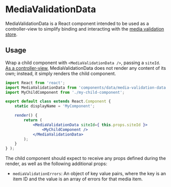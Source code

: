 MediaValidationData
===================

MediaValidationData is a React component intended to be used as a controller-view to simplify binding and interacting with the [media validation store](../../../lib/media/validation-store.js).

## Usage

Wrap a child component with `<MediaValidationData />`, passing a `siteId`. [As a controller-view](https://facebook.github.io/flux/docs/overview.html#views-and-controller-views), MediaValidationData does not render any content of its own; instead, it simply renders the child component.

```jsx
import React from 'react';
import MediaValidationData from 'components/data/media-validation-data';
import MyChildComponent from './my-child-component';

export default class extends React.Component {
	static displayName = 'MyComponent';

	render() {
		return (
			<MediaValidationData siteId={ this.props.siteId }>
				<MyChildComponent />
			</MediaValidationData>
		);
	}
} );
```

The child component should expect to receive any props defined during the render, as well as the following additional props:

- `mediaValidationErrors`: An object of key value pairs, where the key is an item ID and the value is an array of errors for that media item.
